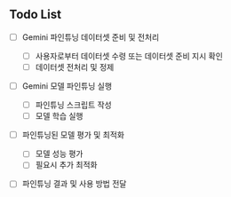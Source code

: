 ## Todo List

- [ ] Gemini 파인튜닝 데이터셋 준비 및 전처리
  - [ ] 사용자로부터 데이터셋 수령 또는 데이터셋 준비 지시 확인
  - [ ] 데이터셋 전처리 및 정제
- [ ] Gemini 모델 파인튜닝 실행
  - [ ] 파인튜닝 스크립트 작성
  - [ ] 모델 학습 실행
- [ ] 파인튜닝된 모델 평가 및 최적화
  - [ ] 모델 성능 평가
  - [ ] 필요시 추가 최적화
- [ ] 파인튜닝 결과 및 사용 방법 전달

